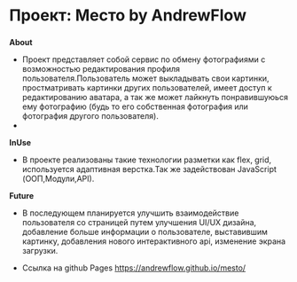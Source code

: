# Проект: Место by AndrewFlow

###

**About**

* Проект представляет собой сервис по обмену фотографиями с возможностью редактирования профиля пользователя.Пользователь может выкладывать свои картинки, простматривать картинки других пользователей, имеет доступ к редактированию аватара, а так же может лайкнуть понравившуюься ему фотографию (будь то его собственная фотография или фотография другого пользователя).
*

**InUse**

* В проекте реализованы такие технологии разметки как flex, grid, используется адаптивная верстка.Так же задействован JavaScript (ООП,Модули,API). 



**Future**

* В последующем планируется улучшить взаимодействие пользователя со страницей путем улучшения UI/UX дизайна, добавление больше информации о пользователе, выставившим картинку, добавления нового интерактивного api, изменение экрана загрузки.

* Ссылка на github Pages  https://andrewflow.github.io/mesto/





